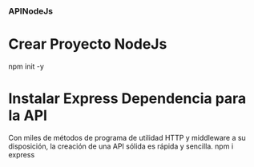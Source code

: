 ### APINodeJs

# Crear Proyecto NodeJs
npm init -y

# Instalar Express Dependencia para la API
Con miles de métodos de programa de utilidad HTTP y middleware a su disposición, la creación de una API sólida es rápida y sencilla.
npm i express
